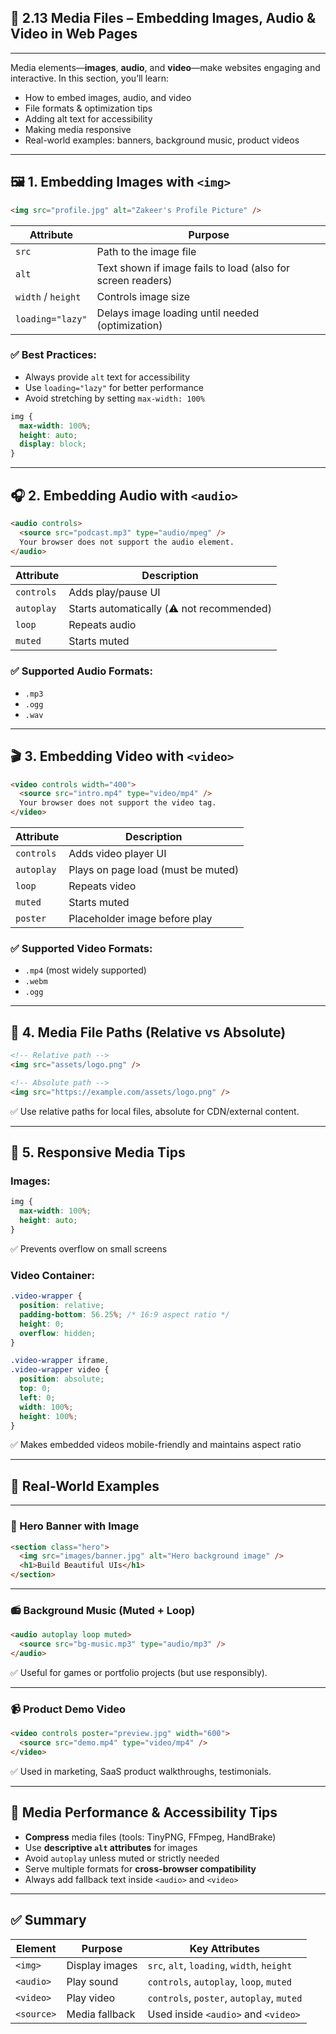 ## 🎥 2.13 Media Files – Embedding Images, Audio & Video in Web Pages

---

Media elements—**images**, **audio**, and **video**—make websites engaging and interactive. In this section, you’ll learn:

* How to embed images, audio, and video
* File formats & optimization tips
* Adding alt text for accessibility
* Making media responsive
* Real-world examples: banners, background music, product videos

---

## 🖼️ 1. Embedding Images with `<img>`

```html
<img src="profile.jpg" alt="Zakeer's Profile Picture" />
```

| Attribute          | Purpose                                                     |
| ------------------ | ----------------------------------------------------------- |
| `src`              | Path to the image file                                      |
| `alt`              | Text shown if image fails to load (also for screen readers) |
| `width` / `height` | Controls image size                                         |
| `loading="lazy"`   | Delays image loading until needed (optimization)            |

### ✅ Best Practices:

* Always provide `alt` text for accessibility
* Use `loading="lazy"` for better performance
* Avoid stretching by setting `max-width: 100%`

```css
img {
  max-width: 100%;
  height: auto;
  display: block;
}
```

---

## 🎧 2. Embedding Audio with `<audio>`

```html
<audio controls>
  <source src="podcast.mp3" type="audio/mpeg" />
  Your browser does not support the audio element.
</audio>
```

| Attribute  | Description                               |
| ---------- | ----------------------------------------- |
| `controls` | Adds play/pause UI                        |
| `autoplay` | Starts automatically (⚠️ not recommended) |
| `loop`     | Repeats audio                             |
| `muted`    | Starts muted                              |

### ✅ Supported Audio Formats:

* `.mp3`
* `.ogg`
* `.wav`

---

## 🎬 3. Embedding Video with `<video>`

```html
<video controls width="400">
  <source src="intro.mp4" type="video/mp4" />
  Your browser does not support the video tag.
</video>
```

| Attribute  | Description                        |
| ---------- | ---------------------------------- |
| `controls` | Adds video player UI               |
| `autoplay` | Plays on page load (must be muted) |
| `loop`     | Repeats video                      |
| `muted`    | Starts muted                       |
| `poster`   | Placeholder image before play      |

### ✅ Supported Video Formats:

* `.mp4` (most widely supported)
* `.webm`
* `.ogg`

---

## 🔁 4. Media File Paths (Relative vs Absolute)

```html
<!-- Relative path -->
<img src="assets/logo.png" />

<!-- Absolute path -->
<img src="https://example.com/assets/logo.png" />
```

✅ Use relative paths for local files, absolute for CDN/external content.

---

## 📱 5. Responsive Media Tips

### Images:

```css
img {
  max-width: 100%;
  height: auto;
}
```

✅ Prevents overflow on small screens

### Video Container:

```css
.video-wrapper {
  position: relative;
  padding-bottom: 56.25%; /* 16:9 aspect ratio */
  height: 0;
  overflow: hidden;
}

.video-wrapper iframe,
.video-wrapper video {
  position: absolute;
  top: 0;
  left: 0;
  width: 100%;
  height: 100%;
}
```

✅ Makes embedded videos mobile-friendly and maintains aspect ratio

---

## 🧪 Real-World Examples

---

### 🌆 Hero Banner with Image

```html
<section class="hero">
  <img src="images/banner.jpg" alt="Hero background image" />
  <h1>Build Beautiful UIs</h1>
</section>
```

---

### 📻 Background Music (Muted + Loop)

```html
<audio autoplay loop muted>
  <source src="bg-music.mp3" type="audio/mp3" />
</audio>
```

✅ Useful for games or portfolio projects (but use responsibly).

---

### 📹 Product Demo Video

```html
<video controls poster="preview.jpg" width="600">
  <source src="demo.mp4" type="video/mp4" />
</video>
```

✅ Used in marketing, SaaS product walkthroughs, testimonials.

---

## 🧠 Media Performance & Accessibility Tips

* **Compress** media files (tools: TinyPNG, FFmpeg, HandBrake)
* Use **descriptive `alt` attributes** for images
* Avoid `autoplay` unless muted or strictly needed
* Serve multiple formats for **cross-browser compatibility**
* Always add fallback text inside `<audio>` and `<video>`

---

## ✅ Summary

| Element    | Purpose        | Key Attributes                             |
| ---------- | -------------- | ------------------------------------------ |
| `<img>`    | Display images | `src`, `alt`, `loading`, `width`, `height` |
| `<audio>`  | Play sound     | `controls`, `autoplay`, `loop`, `muted`    |
| `<video>`  | Play video     | `controls`, `poster`, `autoplay`, `muted`  |
| `<source>` | Media fallback | Used inside `<audio>` and `<video>`        |
